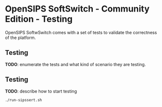# OpenSIPS SoftSwitch - Community Edition - Testing

OpenSIPS SoftwSwitch comes with a set of tests to validate the correctness of
the platform.

## Testing

**TODO**: enumerate the tests and what kind of scenario they are testing.

## Testing

**TODO**: describe how to start testing

``` shell
./run-sipssert.sh
```
